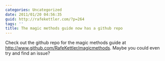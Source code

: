 ```yaml
---
categories: Uncategorized
date: 2011/01/20 04:56:35
guid: http://rafekettler.com/?p=264
tags: ''
title: The magic methods guide now has a github repo
---
```

Check out the github repo for the magic methods guide at http://www.github.com/RafeKettler/magicmethods. Maybe you could even try and find an issue?